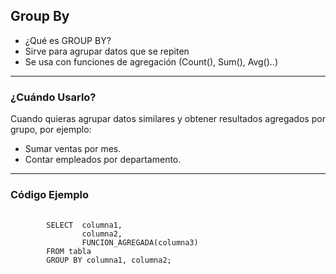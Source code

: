 ## Group By

- ¿Qué es GROUP BY?
- Sirve para agrupar datos que se repiten
- Se usa con funciones de agregación (Count(), Sum(), Avg()..)

<!-- This presentation dshowcases examples created with the [reveal.js plugin collection](https://github.com/rajgoel/reveal.js-plugins). -->

---

### ¿Cuándo Usarlo?

Cuando quieras agrupar datos similares y obtener resultados agregados por grupo, por ejemplo:

- Sumar ventas por mes.
- Contar empleados por departamento.

---

### Código Ejemplo

<section data-auto-animate>
	<pre data-id="code-animation">
    <code class="hljs javascript" data-trim data-line-numbers>
		SELECT  columna1, 
                columna2, 
                FUNCION_AGREGADA(columna3)
        FROM tabla
        GROUP BY columna1, columna2;
	</code></pre>
</section>